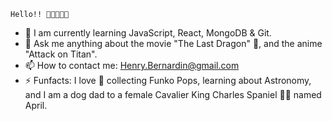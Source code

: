     Hello!! 👋🏾😁👋🏾


- 🌱 I am currently learning JavaScript, React, MongoDB & Git. 
- 💬 Ask me anything about the movie "The Last Dragon" 🐉, and the anime "Attack on Titan". 
- 📫 How to contact me: Henry.Bernardin@gmail.com
- ⚡ Funfacts: I love 🖤 collecting Funko Pops, learning about Astronomy, and I am a dog dad to a female Cavalier King Charles Spaniel 🐕‍🦺 named April. 

<!--
**Henry-Bernardin/Henry-Bernardin** is a ✨ _special_ ✨ repository because its `README.md` (this file) appears on your GitHub profile.

Here are some ideas to get you started:

- 🔭 I’m currently working on ...
- 🌱 I’m currently learning ...
- 👯 I’m looking to collaborate on ...
- 🤔 I’m looking for help with ...
- 💬 Ask me about ...
- 📫 How to reach me: ...
- 😄 Pronouns: ...
- ⚡ Fun fact: ...
-->
